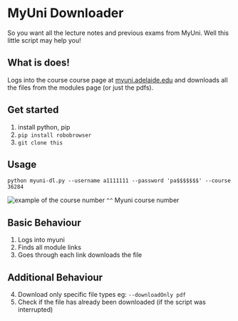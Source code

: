# MyUni Downloader 

So you want all the lecture notes and previous exams from MyUni. Well this little script may help you!

## What is does!

Logs into the course course page at [myuni.adelaide.edu](https://myuni.adelaide.edu.au) and downloads all the files from the modules page (or just the pdfs).

## Get started

1. install python, pip
2. `pip install robobrowser`
3. `git clone this`

## Usage

```
python myuni-dl.py --username a1111111 --password 'pa$$$$$$$' --course 36284
```

![example of the course number](https://i.imgur.com/tx1lq8M.png)
`^^` Myuni course number

## Basic Behaviour

1. Logs into myuni
2. Finds all module links
3. Goes through each link downloads the file

## Additional Behaviour

4. Download only specific file types eg: `--downloadOnly pdf`
5. Check if the file has already been downloaded (if the script was interrupted)